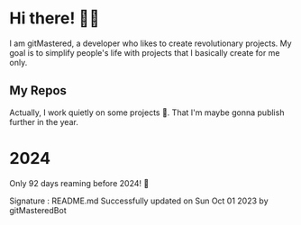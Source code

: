 
# Hi there! 🙋‍♂️
I am gitMastered, a developer who likes to create revolutionary projects.
My goal is to simplify people's life with projects that I basically create for me only.

## My Repos
Actually, I work quietly on some projects 👀. That I'm maybe gonna publish further in the year.

# 2024
Only 92 days reaming before 2024! 🙌

Signature : README.md Successfully updated on Sun Oct 01 2023 by gitMasteredBot


